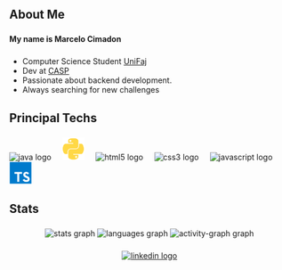 <h2 align="left">About Me</h2>

###

<h4 align="left">My name is Marcelo Cimadon</h4>

###

- Computer Science Student [UniFaj](https://grupounieduk.com.br/unifaj/)
- Dev at [CASP](https://casp.com.br/)
- Passionate about backend development.
- Always searching for new challenges

###

<h2 align="left">Principal Techs</h2>

###

<div align="left">
  <img src="https://cdn.jsdelivr.net/gh/devicons/devicon/icons/java/java-original.svg" height="40" alt="java logo"  />
  <img width="12" />
  <img src="https://github.com/devicons/devicon/blob/v2.16.0/icons/python/python-plain.svg" height="40" alt="python logo"  />
  <img width="12" />
  <img src="https://cdn.jsdelivr.net/gh/devicons/devicon/icons/html5/html5-plain.svg" height="40" alt="html5 logo"  />
  <img width="12" />
  <img src="https://cdn.jsdelivr.net/gh/devicons/devicon/icons/css3/css3-plain.svg" height="40" alt="css3 logo"  />
  <img width="12" />
  <img src="https://cdn.jsdelivr.net/gh/devicons/devicon/icons/javascript/javascript-plain.svg" height="40" alt="javascript logo"  />
  <img width="12" />
  <img src="https://github.com/devicons/devicon/blob/v2.16.0/icons/typescript/typescript-plain.svg" height="40" alt="typescript logo"  />
</div>

###

<h2 align="left">Stats</h2>

###

<div align="center">
  <img src="https://github-readme-stats.vercel.app/api?username=devMarceloCimadon&hide_title=false&hide_rank=true&show_icons=true&include_all_commits=true&count_private=true&disable_animations=false&theme=tokyonight&locale=en&hide_border=true&order=1" height="150" alt="stats graph"  />
  <img src="https://github-readme-stats.vercel.app/api/top-langs?username=devMarceloCimadon&locale=en&hide_title=false&layout=compact&card_width=320&langs_count=5&theme=tokyonight&hide_border=true&order=2" height="150" alt="languages graph"  />
  <img src="https://github-readme-activity-graph.vercel.app/graph?username=devMarceloCimadon&radius=16&theme=tokyo-night&area=true&order=5&hide_border=true" height="219" alt="activity-graph graph"  />
</div>

[//]: # (|Tech Stacks|Frameworks|
|-----------|----------|
|||)

###

<div align="center">
  <a href="https://www.linkedin.com/in/marcelo-cimadon/" target="_blank">
    <img src="https://deviconapi.vercel.app/linkedin?color=0072B1" height="40" alt="linkedin logo" />
  </a>
</div>

###
